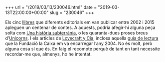 +++
url = "/2019/03/13/230046.html"
date = "2019-03-13T22:00:00+00:00"
slug = "230046"
+++

Els cinc [llibres](https://carlesbellver.net/llibres/) que diferents editorials em van publicar entre 2002 i 2015 apleguen un centenar de contes. A aquests, podria afegir-hi alguna peça solta com [Una història subterrània](https://carlesbellver.net/contes/unahistoriasubterrania.html), o les quaranta-dues proses breus d’[Unicorns](https://carlesbellver.net/contes/unicorns). I els articles de [Lovecraft y Cía](https://carlesbellver.net/llibres/lovecraftycia/), inclosa aquella [guia de lectura](https://carlesbellver.net/_guialovecraft) que la Fundació la Caixa em va encarregar l’any 2004. No és molt, però alguna cosa sí que és. En faig el recompte perquè de tant en tant necessite recordar-me que, almenys, ho he intentat.


